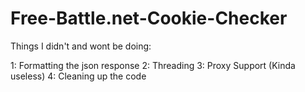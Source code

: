 # Free-Battle.net-Cookie-Checker

Things I didn't and wont be doing:

1: Formatting the json response
2: Threading
3: Proxy Support (Kinda useless)
4: Cleaning up the code
